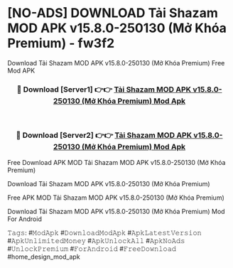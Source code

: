 # [NO-ADS] DOWNLOAD Tải Shazam MOD APK v15.8.0-250130 (Mở Khóa Premium) - fw3f2
Download Tải Shazam MOD APK v15.8.0-250130 (Mở Khóa Premium) Free Mod APK

<div align="center">
<h3>🔴 Download [Server1] 👉👉 <a href="https://apk-comot.site?title=Tải_Shazam_MOD_APK_v15.8.0-250130_(Mở_Khóa_Premium)">Tải Shazam MOD APK v15.8.0-250130 (Mở Khóa Premium) Mod Apk</a></h3><br>

<h3>🔴 Download [Server2] 👉👉 <a href="https://apk-comot.site?title=Tải_Shazam_MOD_APK_v15.8.0-250130_(Mở_Khóa_Premium)">Tải Shazam MOD APK v15.8.0-250130 (Mở Khóa Premium) Mod Apk</a></h3>
</div>


Free Download APK MOD Tải Shazam MOD APK v15.8.0-250130 (Mở Khóa Premium)

Download Tải Shazam MOD APK v15.8.0-250130 (Mở Khóa Premium) 

Free APK MOD Tải Shazam MOD APK v15.8.0-250130 (Mở Khóa Premium) 

Download Tải Shazam MOD APK v15.8.0-250130 (Mở Khóa Premium) Mod For Android

𝚃𝚊𝚐𝚜: #𝙼𝚘𝚍𝙰𝚙𝚔 #𝙳𝚘𝚠𝚗𝚕𝚘𝚊𝚍𝙼𝚘𝚍𝙰𝚙𝚔 #𝙰𝚙𝚔𝙻𝚊𝚝𝚎𝚜𝚝𝚅𝚎𝚛𝚜𝚒𝚘𝚗 #𝙰𝚙𝚔𝚄𝚗𝚕𝚒𝚖𝚒𝚝𝚎𝚍𝙼𝚘𝚗𝚎𝚢 #𝙰𝚙𝚔𝚄𝚗𝚕𝚘𝚌𝚔𝙰𝚕𝚕 #𝙰𝚙𝚔𝙽𝚘𝙰𝚍𝚜 #𝚄𝚗𝚕𝚘𝚌𝚔𝙿𝚛𝚎𝚖𝚒𝚞𝚖 #𝙵𝚘𝚛𝙰𝚗𝚍𝚛𝚘𝚒𝚍 #𝙵𝚛𝚎𝚎𝙳𝚘𝚠𝚗𝚕𝚘𝚊𝚍 #home_design_mod_apk